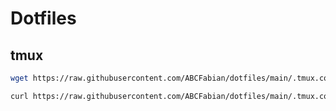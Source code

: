 # Dotfiles

## tmux

```bash
wget https://raw.githubusercontent.com/ABCFabian/dotfiles/main/.tmux.conf 
```

```bash
curl https://raw.githubusercontent.com/ABCFabian/dotfiles/main/.tmux.conf -o .tmux.conf
```